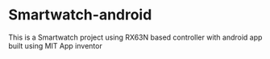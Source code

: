 # Smartwatch-android
This is a Smartwatch project using RX63N based controller with android app built using MIT App inventor
